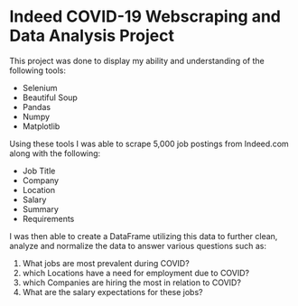 # Indeed COVID-19 Webscraping and Data Analysis Project

This project was done to display my ability and understanding of the following tools:
  - Selenium
  - Beautiful Soup
  - Pandas
  - Numpy
  - Matplotlib

Using these tools I was able to scrape 5,000 job postings from Indeed.com along with the following:
  - Job Title
  - Company
  - Location
  - Salary
  - Summary
  - Requirements
 
 I was then able to create a DataFrame utilizing this data to further clean, analyze and normalize the data
 to answer various questions such as:
 
1. What jobs are most prevalent during COVID?
2. which Locations have a need for employment due to COVID?
3. which Companies are hiring the most in relation to COVID?
4. What are the salary expectations for these jobs?


